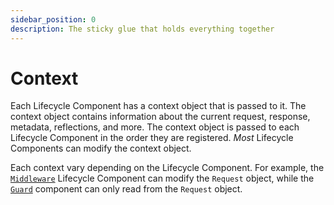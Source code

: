 ```yaml
---
sidebar_position: 0
description: The sticky glue that holds everything together
---
```


# Context

Each Lifecycle Component has a context object that is passed to it. The context object contains information about the current request, response, metadata, reflections, and more. The context object is passed to each Lifecycle Component in the order they are registered. _Most_ Lifecycle Components can modify the context object.

Each context vary depending on the Lifecycle Component. For example, the [`Middleware`][middleware] Lifecycle Component can modify the `Request` object, while the [`Guard`][guards] component can only read from the `Request` object.

[middleware]: ../lifecycle-components/middleware.md
[guards]: ../lifecycle-components/guards.md
